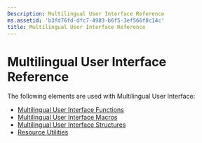 ```yaml
---
Description: Multilingual User Interface Reference
ms.assetid: 'b3fd76fd-dfc7-4983-b6f5-3ef566f8c14c'
title: Multilingual User Interface Reference
---
```


# Multilingual User Interface Reference

The following elements are used with Multilingual User Interface:

-   [Multilingual User Interface Functions](multilingual-user-interface-functions.md)
-   [Multilingual User Interface Macros](multilingual-user-interface-macros.md)
-   [Multilingual User Interface Structures](multilingual-user-interface-structures.md)
-   [Resource Utilities](resource-utilities.md)

 

 



